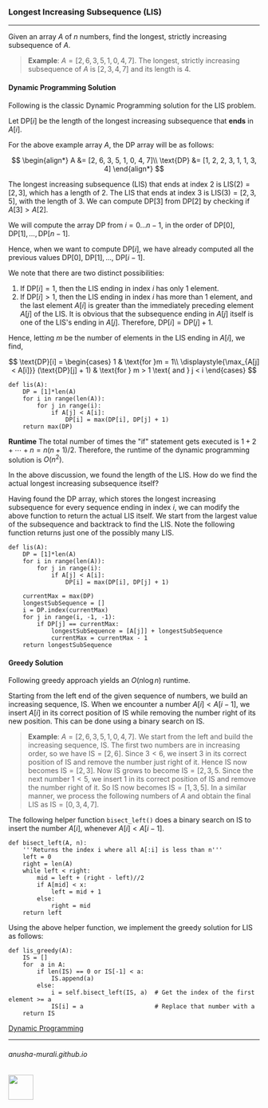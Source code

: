 ### Longest Increasing Subsequence (LIS)

***

Given an array $A$ of $n$ numbers, find the longest, strictly increasing subsequence of $A$.

> **Example**: $A = [2, 6, 3, 5, 1, 0, 4, 7]$. The longest, strictly increasing subsequence of $A$ is $[2, 3, 4, 7]$ and its length is 4.

#### Dynamic Programming Solution

Following is the classic Dynamic Programming solution for the LIS problem.

Let $\text{DP}[i]$ be the length of the longest increasing subsequence that **ends** in $A[i]$.

For the above example array $A$, the DP array will be as follows:

$$
\begin{align*}
A &=  [2, 6, 3, 5, 1, 0, 4, 7]\\
\text{DP} &= [1, 2, 2, 3, 1, 1, 3, 4] 
\end{align*}
$$

The longest increasing subsequence (LIS) that ends at index 2 is $\text{LIS}(2) = [2, 3]$, which has a length of 2. The LIS that ends at index 3 is $\text{LIS}(3) = [2, 3, 5]$, with the length of 3. We can compute $\text{DP}[3]$ from $\text{DP}[2]$ by checking if $A[3] > A[2]$.

We will compute the array $\text{DP}$ from $i = 0 \ldots n-1$, in the order of $\text{DP}[0], \text{DP}[1], \ldots, \text{DP}[n-1]$.

Hence, when we want to compute $\text{DP}[i]$, we have already computed all the previous values $\text{DP}[0]$, $\text{DP}[1], \ldots$, $\text{DP}[i-1]$.

We note that there are two distinct possibilities:

1. If $\text{DP}[i] = 1$, then the $\text{LIS}$ ending in index $i$ has only 1 element.
2. If $\text{DP}[i] > 1$, then the $\text{LIS}$ ending in index $i$ has more than 1 element, and the last element $A[i]$ is greater than the immediately preceding element $A[j]$ of the $\text{LIS}$. It is obvious that the subsequence ending in $A[j]$ itself is one of the $\text{LIS}$'s ending in $A[j]$. Therefore, $\text{DP}[i] = \text{DP}[j] + 1$.

Hence, letting $m$ be the number of elements in the $\text{LIS}$ ending in $A[i]$, we find,

$$
\text{DP}[i] = 
\begin{cases}
1 & \text{for }m = 1\\
\displaystyle{\max_{A[j] < A[i]}} (\text{DP}[j] + 1) & \text{for } m > 1 \text{ and } j < i
\end{cases}
$$

```
def lis(A):
    DP = [1]*len(A)
    for i in range(len(A)):
        for j in range(i):
            if A[j] < A[i]:
                DP[i] = max(DP[i], DP[j] + 1)
    return max(DP)
```

**Runtime** The total number of times the "if" statement gets executed is $1 + 2 + \cdots + n = n(n+1)/2$. Therefore, the runtime of the dynamic programming solution is $O(n^2)$. 

In the above discussion, we found the length of the $\text{LIS}$. How do we find the actual longest increasing subsequence itself?

Having found the $\text{DP}$ array, which stores the longest increasing subsequence for every sequence ending in index $i$, we can modify the above function to return the actual $\text{LIS}$ itself. We start from the largest value of the subsequence and backtrack to find the $\text{LIS}$. Note the following function returns just one of the possibly many $\text{LIS}$.

```
def lis(A):
    DP = [1]*len(A)
    for i in range(len(A)):
        for j in range(i):
            if A[j] < A[i]:
                DP[i] = max(DP[i], DP[j] + 1)

    currentMax = max(DP)
    longestSubSequence = [] 
    i = DP.index(currentMax)
    for j in range(i, -1, -1):  
        if DP[j] == currentMax:
            longestSubSequence = [A[j]] + longestSubSequence  
            currentMax = currentMax - 1
    return longestSubSequence
```

#### Greedy Solution

Following greedy approach yields an  $O(n \log n)$ runtime.

Starting from the left end of the given sequence of numbers, we build an increasing sequence, $\text{IS}$. When we encounter a number $A[i] < A[i-1]$, we insert $A[i]$ in its correct position of $\text{IS}$ while removing the number right of its new position. This can be done using a binary search on $\text{IS}$.

> **Example**: $A = [2, 6, 3, 5, 1, 0, 4, 7]$. We start from the left and build the increasing sequence, $\text{IS}$. The first two numbers are in increasing order, so we have $\text{IS} = [2, 6]$. Since $3 < 6$, we insert 3 in its correct position of $\text{IS}$ and remove the number just right of it. Hence $\text{IS}$ now becomes $\text{IS} = [2, 3]$. Now $\text{IS}$ grows to become $\text{IS} = [2, 3, 5$. Since the next number $1 < 5$, we insert 1 in its correct position of $\text{IS}$ and remove the number right of it. So $\text{IS}$ now becomes $\text{IS} = [1, 3, 5]$. In a similar manner, we process the following numbers of $A$ and obtain the final $\text{LIS}$ as $\text{IS} = [0, 3, 4, 7]$.

The following helper function `bisect_left()` does a binary search on $\text{IS}$ to insert the number $A[i]$, whenever $A[i] < A[i-1]$.

```
def bisect_left(A, n):
    '''Returns the index i where all A[:i] is less than n'''
    left = 0
    right = len(A)
    while left < right:
        mid = left + (right - left)//2
        if A[mid] < x:
            left = mid + 1
        else:
            right = mid
    return left
```
Using the above helper function, we implement the greedy solution for LIS as follows:

```
def lis_greedy(A):
    IS = []
    for  a in A:
        if len(IS) == 0 or IS[-1] < a:
            IS.append(a)
        else:
            i = self.bisect_left(IS, a)  # Get the index of the first element >= a
            IS[i] = a                    # Replace that number with a
    return IS
```

[Dynamic Programming](./dp.md)

* * *
###### anusha-murali.github.io

<img src="https://github.com/anusha-murali/anusha-murali.github.io/assets/111596338/639243aa-2857-4595-a65a-7852762bb002" width="50" height="50"/>
